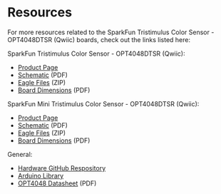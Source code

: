 # Resources
<!-- This section should include all the relevant documentation and product files (Eagle files, schematic, datasheet(s), landing pages, etc. and any relevant tutorials to go beyond the Hookup Guide.) -->

For more resources related to the SparkFun Tristimulus Color Sensor - OPT4048DTSR (Qwiic) boards, check out the links listed here: 

SparkFun Tristimulus Color Sensor - OPT4048DTSR (Qwiic):

* [Product Page](https://www.sparkfun.com/products/22638)
* [Schematic](assets/board_files/22638-SparkFun_Color_Sensor_OPT4048-Schematic.pdf) (PDF)
* [Eagle Files](assets/board_files/22638-SparkFun_Color_Sensor_OPT4048-EagleFiles.zip) (ZIP)
* [Board Dimensions](assets/board_files/22638-SparkFun_Color_Sensor_OPT4048-BoardOutline.png) (PDF)

SparkFun Mini Tristimulus Color Sensor - OPT4048DTSR (Qwiic):

* [Product Page](https://www.sparkfun.com/products/22639)
* [Schematic](assets/board_files/22639-SparkFun_Color_Sensor_OPT4048-Mini-Schematic.pdf) (PDF)
* [Eagle Files](assets/board_files/22639-SparkFun_Color_Sensor_OPT4048_Mini-EagleFiles.zip) (ZIP)
* [Board Dimensions](assets/board_files/22639-SparkFun_Color_Sensor_OPT4048-Mini-BoardOutline.png) (PDF)


General: 

* [Hardware GitHub Respository](https://github.com/sparkfun/SparkFun_Tristimulus_Color_Sensor-OPT4048)
* [Arduino Library](https://github.com/sparkfun/SparkFun_OPT4048_Arduino_Library) 
* [OPT4048 Datasheet](assets/board_files/opt4048.pdf) (PDF)



